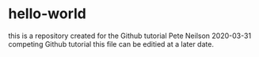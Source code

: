 # hello-world
this is a repository created for the Github tutorial
Pete Neilson 2020-03-31 competing Github tutorial
this file can be editied at a later date.
